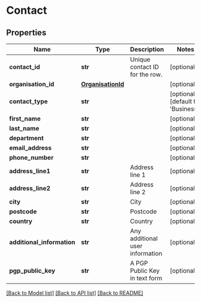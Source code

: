# Contact

## Properties
Name | Type | Description | Notes
------------ | ------------- | ------------- | -------------
**contact_id** | **str** | Unique contact ID for the row. | [optional] 
**organisation_id** | [**OrganisationId**](OrganisationId.md) |  | [optional] 
**contact_type** | **str** |  | [optional] [default to 'Business']
**first_name** | **str** |  | [optional] 
**last_name** | **str** |  | [optional] 
**department** | **str** |  | [optional] 
**email_address** | **str** |  | [optional] 
**phone_number** | **str** |  | [optional] 
**address_line1** | **str** | Address line 1 | [optional] 
**address_line2** | **str** | Address line 2 | [optional] 
**city** | **str** | City | [optional] 
**postcode** | **str** | Postcode | [optional] 
**country** | **str** | Country | [optional] 
**additional_information** | **str** | Any additional user information | [optional] 
**pgp_public_key** | **str** | A PGP Public Key in text form | [optional] 

[[Back to Model list]](../README.md#documentation-for-models) [[Back to API list]](../README.md#documentation-for-api-endpoints) [[Back to README]](../README.md)

